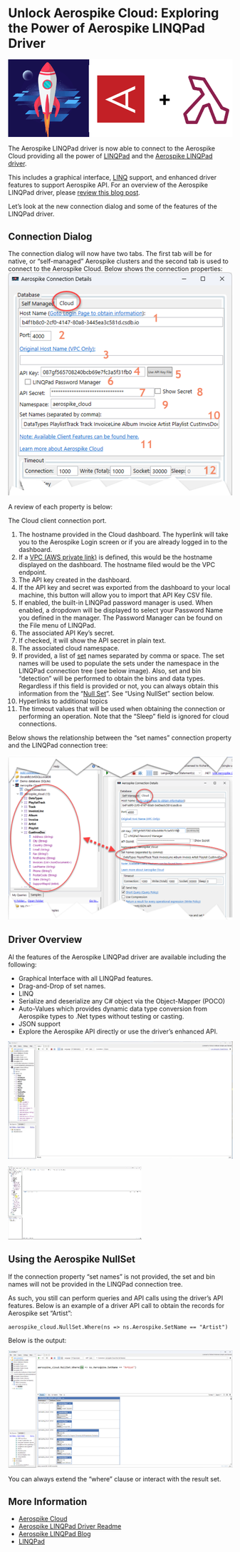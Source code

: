 # Unlock Aerospike Cloud: Exploring the Power of Aerospike LINQPad Driver

![A red square with white letters Description automatically generated](media/bd6bd8f5e41cb288b90bd0ec6ad130df.png)

The Aerospike LINQPad driver is now able to connect to the Aerospike Cloud providing all the power of [LINQPad](https://www.linqpad.net/nugetsamples.aspx) and the [Aerospike LINQPad driver](https://github.com/aerospike-community/aerospike-linqpad-driver/tree/main/linqpad-samples).

This includes a graphical interface, [LINQ](https://learn.microsoft.com/en-us/dotnet/csharp/linq/) support, and enhanced driver features to support Aerospike API. For an overview of the Aerospike LINQPad driver, please [review this blog post](https://aerospike.com/developer/blog/aerospike-for-linqpad).

Let’s look at the new connection dialog and some of the features of the LINQPad driver.

## Connection Dialog

The connection dialog will now have two tabs. The first tab will be for native, or “self-managed” Aerospike clusters and the second tab is used to connect to the Aerospike Cloud. Below shows the connection properties:  
![A screenshot of a computer Description automatically generated](media/d8355895f7c79bd986bb852354a05c3f.png)

A review of each property is below:

The Cloud client connection port.

1.  The hostname provided in the Cloud dashboard. The hyperlink will take you to the Aerospike Login screen or if you are already logged in to the dashboard.
2.  If a [VPC (AWS private link)](https://aerospike.com/docs/cloud/connect/private-link) is defined, this would be the hostname displayed on the dashboard. The hostname filed would be the VPC endpoint.
3.  The API key created in the dashboard.
4.  If the API key and secret was exported from the dashboard to your local machine, this button will allow you to import that API Key CSV file.
5.  If enabled, the built-in LINQPad password manager is used. When enabled, a dropdown will be displayed to select your Password Name you defined in the manager. The Password Manager can be found on the File menu of LINQPad.
6.  The associated API Key’s secret.
7.  If checked, it will show the API secret in plain text.
8.  The associated cloud namespace.
9.  If provided, a list of [set](https://aerospike.com/docs/server/architecture/data-model) names separated by comma or space. The set names will be used to populate the sets under the namespace in the LINQPad connection tree (see below image). Also, set and bin “detection” will be performed to obtain the bins and data types. Regardless if this field is provided or not, you can always obtain this information from the “[Null Set](https://aerospike.com/docs/server/architecture/data-model)”. See “Using NullSet” section below.
10. Hyperlinks to additional topics
11. The timeout values that will be used when obtaining the connection or performing an operation. Note that the “Sleep” field is ignored for cloud connections.

Below shows the relationship between the “set names” connection property and the LINQPad connection tree:

![A screenshot of a computer Description automatically generated](media/dbd20f8ea4df82beb1380b0a04afddc0.png)

## Driver Overview

Al the features of the Aerospike LINQPad driver are available including the following:

-   Graphical Interface with all LINQPad features.
-   Drag-and-Drop of set names.
-   LINQ
-   Serialize and deserialize any C\# object via the Object-Mapper (POCO)
-   Auto-Values which provides dynamic data type conversion from Aerospike types to .Net types without testing or casting.
-   JSON support
-   Explore the Aerospike API directly or use the driver’s enhanced API.

![A screenshot of a computer Description automatically generated](media/3f6e576c3fc07d27cf84b4f77bf2ee72.gif)

![A screenshot of a computer Description automatically generated](media/43a2730ad33697eafa28f30bb2e95136.gif)

## Using the Aerospike NullSet

If the connection property “set names” is not provided, the set and bin names will not be provided in the LINQPad connection tree.

As such, you still can perform queries and API calls using the driver’s API features. Below is an example of a driver API call to obtain the records for Aerospike set “Artist”:

```
aerospike_cloud.NullSet.Where(ns => ns.Aerospike.SetName == "Artist")
```

Below is the output:

![A screenshot of a computer Description automatically generated](media/1c9975fdd132b4905cc4da72168e7fc9.png)

You can always extend the “where” clause or interact with the result set.

## More Information

-   [Aerospike Cloud](https://aerospike.com/products/aerospike-cloud/)
-   [Aerospike LINQPad Driver Readme](https://github.com/aerospike-community/aerospike-linqpad-driver/tree/main/linqpad-samples)
-   [Aerospike LINQPad Blog](https://aerospike.com/developer/blog/aerospike-for-linqpad)
-   [LINQPad](https://www.linqpad.net/nugetsamples.aspx)
